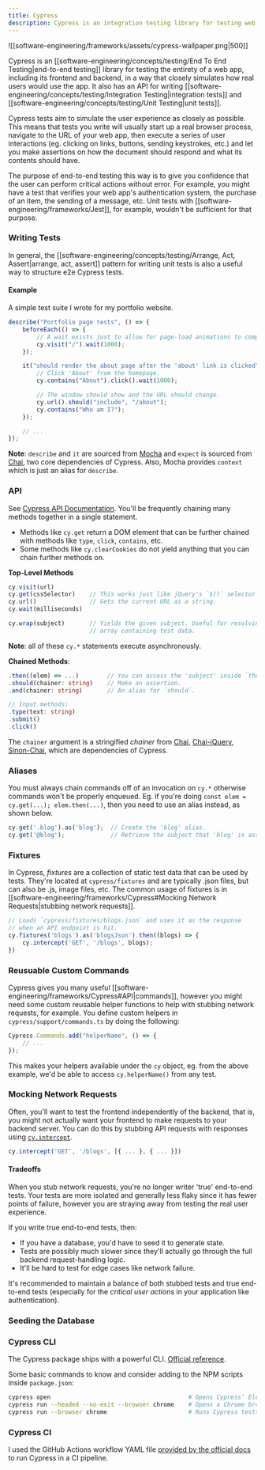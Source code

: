 ```yaml
---
title: Cypress
description: Cypress is an integration testing library for testing web apps.
---
```


![[software-engineering/frameworks/assets/cypress-wallpaper.png|500]]

Cypress is an [[software-engineering/concepts/testing/End To End Testing|end-to-end testing]] library for testing the entirety of a web app, including its frontend and backend, in a way that closely simulates how real users would use the app. It also has an API for writing [[software-engineering/concepts/testing/Integration Testing|integration tests]] and [[software-engineering/concepts/testing/Unit Testing|unit tests]]. 

Cypress tests aim to simulate the user experience as closely as possible. This means that tests you write will usually start up a real browser process, navigate to the URL of your web app, then execute a series of user interactions (eg. clicking on links, buttons, sending keystrokes, etc.) and let you make assertions on how the document should respond and what its contents should have.

The purpose of end-to-end testing this way is to give you confidence that the user can perform critical actions without error. For example, you might have a test that verifies your web app's authentication system, the purchase of an item, the sending of a message, etc. Unit tests with [[software-engineering/frameworks/Jest]], for example, wouldn't be sufficient for that purpose.

### Writing Tests
In general, the [[software-engineering/concepts/testing/Arrange, Act, Assert|arrange, act, assert]] pattern for writing unit tests is also a useful way to structure e2e Cypress tests.

#### Example
A simple test suite I wrote for my portfolio website.
```typescript
describe("Portfolio page tests", () => {
    beforeEach(() => {
        // A wait exists just to allow for page-load animations to complete.
        cy.visit("/").wait(1000);
    });

    it("should render the about page after the 'about' link is clicked", () => {
        // Click 'About' from the homepage.
        cy.contains("About").click().wait(1000);

        // The window should show and the URL should change.
        cy.url().should("include", "/about");
        cy.contains("Who am I?");
    });

    // ...
});
```
**Note**: `describe` and `it` are sourced from [Mocha](https://mochajs.org/) and `expect` is sourced from [Chai](https://www.chaijs.com/), two core dependencies of Cypress. Also, Mocha provides `context` which is just an alias for `describe`.

### API
See [Cypress API Documentation](https://docs.cypress.io/api/table-of-contents). You'll be frequently chaining many methods together in a single statement.
- Methods like `cy.get` return a DOM element that can be further chained with methods like `type`, `click`, `contains`, etc.
- Some methods like `cy.clearCookies` do not yield anything that you can chain further methods on.

**Top-Level Methods**
```typescript
cy.visit(url)
cy.get(cssSelector)    // This works just like jQuery's `$()` selector. In fact, jQuery is one of Cypress' dependencies.
cy.url()               // Gets the current URL as a string.
cy.wait(milliseconds)

cy.wrap(subject)       // Yields the given subject. Useful for resolving promises or repeating tests using the same
                       // array containing test data.
```
**Note**: all of these `cy.*` statements execute asynchronously.

**Chained Methods**:
```typescript
.then((elem) => ...)        // You can access the 'subject' inside `then`. You'd chain this with `cy.get`, for example.
.should(chainer: string)    // Make an assertion. 
.and(chainer: string)       // An alias for `should`.

// Input methods:
.type(text: string)
.submit()
.click()
```
The `chainer` argument is a stringified *chainer* from [Chai](https://docs.cypress.io/guides/references/assertions#Chai), [Chai-jQuery](https://docs.cypress.io/guides/references/assertions#Chai-jQuery), [Sinon-Chai](https://docs.cypress.io/guides/references/assertions#Sinon-Chai), which are dependencies of Cypress.

### Aliases
You must always chain commands off of an invocation on `cy.*` otherwise commands won't be properly enqueued. Eg. if you're doing `const elem = cy.get(...); elem.then(...)`, then you need to use an alias instead, as shown below.
```typescript
cy.get('.blog').as('blog');  // Create the 'blog' alias.
cy.get('@blog');             // Retrieve the subject that 'blog' is assigned to.
```

### Fixtures
In Cypress, *fixtures* are a collection of static test data that can be used by tests. They're located at `cypress/fixtures` and are typically .json files, but can also be .js, image files, etc. The common usage of fixtures is in [[software-engineering/frameworks/Cypress#Mocking Network Requests|stubbing network requests]].

```typescript
// Loads `cypress/fixtures/blogs.json` and uses it as the response
// when an API endpoint is hit.
cy.fixtures('blogs').as('blogsJson').then((blogs) => {
	cy.intercept('GET', '/blogs', blogs);
})
```

### Reusuable Custom Commands
Cypress gives you many useful [[software-engineering/frameworks/Cypress#API|commands]], however you might need some custom reusable helper functions to help with stubbing network requests, for example. You define custom helpers in `cypress/support/commands.ts` by doing the following:
```typescript
Cypress.Commands.add("helperName", () => {
	// ...
});
```
This makes your helpers available under the `cy` object, eg. from the above example, we'd be able to access `cy.helperName()` from any test.

### Mocking Network Requests
Often, you'll want to test the frontend independently of the backend, that is, you might not actually want your frontend to make requests to your backend server. You can do this by stubbing API requests with responses using [`cy.intercept`](https://docs.cypress.io/api/commands/intercept).
```typescript
cy.intercept('GET', '/blogs', [{ ... }, { ... }])
```

#### Tradeoffs
When you stub network requests, you're no longer writer 'true' end-to-end tests. Your tests are more isolated and generally less flaky since it has fewer points of failure, however you are straying away from testing the real user experience.

If you write true end-to-end tests, then:
- If you have a database, you'd have to seed it to generate state.
- Tests are possibly much slower since they'll actually go through the full backend request-handling logic.
- It'll be hard to test for edge cases like network failure.

It's recommended to maintain a balance of both stubbed tests and true end-to-end tests (especially for the *critical user actions* in your application like authentication).

### Seeding the Database

### Cypress CLI
The Cypress package ships with a powerful CLI. [Official reference](https://docs.cypress.io/guides/guides/command-line).

Some basic commands to know and consider adding to the NPM scripts inside `package.json`:
```bash
cypress open                                       # Opens Cypress' Electron binary.
cypress run --headed --no-exit --browser chrome    # Opens a Chrome browser to run Cypress tests.
cypress run --browser chrome                       # Runs Cypress tests in a headless Chrome process.
```

### Cypress CI
I used the GitHub Actions workflow YAML file [provided by the official docs](https://docs.cypress.io/guides/continuous-integration/github-actions) to run Cypress in a CI pipeline.
